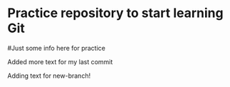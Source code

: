 # Practice repository to start learning Git

#Just some info here for practice

Added more text for my last commit

Adding text for new-branch!
